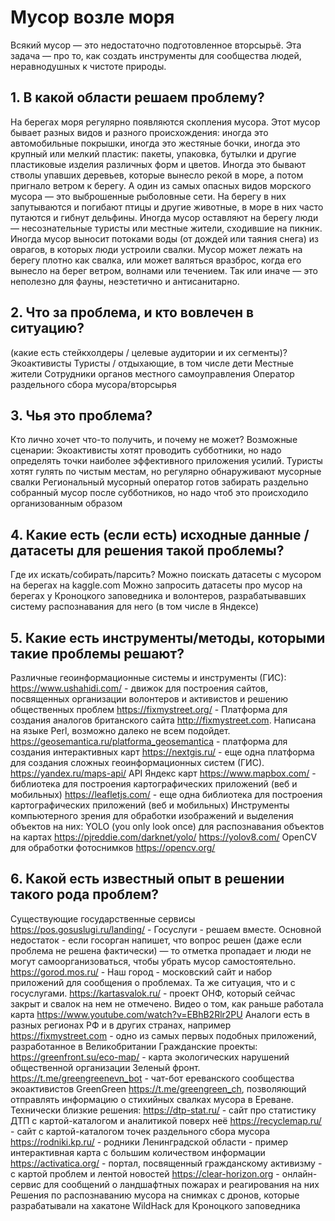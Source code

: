 # Мусор возле моря 

Всякий мусор — это недостаточно подготовленное вторсырьё. Эта задача — про то, как создать инструменты для сообщества людей, неравнодушных к чистоте природы.
## 1.⁠ ⁠В какой области решаем проблему?
На берегах моря регулярно появляются скопления мусора. Этот мусор бывает разных видов и разного происхождения: иногда это автомобильные покрышки, иногда это жестяные бочки, иногда это крупный или мелкий пластик: пакеты, упаковка, бутылки и другие пластиковые изделия различных форм и цветов. Иногда это бывают стволы упавших деревьев, которые вынесло рекой в море, а потом пригнало ветром к берегу. А один из самых опасных видов морского мусора — это выброшенные рыболовные сети. На берегу в них запутываются и погибают птицы и другие животные, в море в них часто путаются и гибнут дельфины.
Иногда мусор оставляют на берегу люди — несознательные туристы или местные жители, сходившие на пикник. Иногда мусор выносит потоками воды (от дождей или таяния снега) из оврагов, в которых люди устроили свалки. Мусор может лежать на берегу плотно как свалка, или может валяться вразброс, когда его вынесло на берег ветром, волнами или течением.
Так или иначе — это неполезно для фауны, неэстетично и антисанитарно.
## 2.⁠ ⁠Что за проблема, и кто вовлечен в ситуацию?
(какие есть стейкхолдеры / целевые аудитории и их сегменты)?
Экоактивисты
Туристы / отдыхающие, в том числе дети
Местные жители
Сотрудники органов местного самоуправления
Оператор раздельного сбора мусора/вторсырья
## 3.⁠ ⁠Чья это проблема? 
Кто лично хочет что-то получить, и почему не может?
Возможные сценарии:
Экоактивисты хотят проводить субботники, но надо определять точки наиболее эффективного приложения усилий.
Туристы хотят гулять по чистым местам, но регулярно обнаруживают мусорные свалки
Региональный мусорный оператор готов забирать раздельно собранный мусор после субботников, но надо чтоб это происходило организованным образом
## 4.⁠ ⁠Какие есть (если есть) исходные данные / датасеты для решения такой проблемы? 
Где их искать/собирать/парсить?
Можно поискать датасеты с мусором на берегах на kaggle.com
Можно запросить датасеты про мусор на берегах у Кроноцкого заповедника и волонтеров, разрабатывавших систему распознавания для него (в том числе в Яндексе)


## 5.⁠ ⁠Какие есть инструменты/методы, которыми такие проблемы решают?
Различные геоинформационные системы и инструменты (ГИС):
https://www.ushahidi.com/ - движок для построения сайтов, посвященных организации волонтеров и активистов и решению общественных проблем
https://fixmystreet.org/ - Платформа для создания аналогов британского сайта http://fixmystreet.com. Написана на языке Perl, возможно далеко не всем подойдет. 
https://geosemantica.ru/platforma_geosemantica - платформа для создания интерактивных карт
https://nextgis.ru/ - еще одна платформа для создания сложных геоинформационных систем (ГИС).
https://yandex.ru/maps-api/ API Яндекс карт
https://www.mapbox.com/ - библиотека для построения картографических приложений (веб и мобильных)
https://leafletjs.com/ - еще одна библиотека для построения картографических приложений (веб и мобильных)
Инструменты компьютерного зрения для обработки изображений и выделения объектов на них:
YOLO (you only look once) для распознавания объектов на картах
https://pjreddie.com/darknet/yolo/ 
https://yolov8.com/ 
OpenCV для обработки фотоснимков
https://opencv.org/ 
## 6.⁠ ⁠Какой есть известный опыт в решении такого рода проблем?
Существующие государственные сервисы
https://pos.gosuslugi.ru/landing/ - Госуслуги - решаем вместе. Основной недостаток - если госорган напишет, что вопрос решен (даже если проблема не решена фактически) — то отметка пропадает и люди не могут самоорганизоваться, чтобы убрать мусор самостоятельно.
https://gorod.mos.ru/ - Наш город - московский сайт и набор приложений для сообщения о проблемах. Та же ситуация, что и с госуслугами.
https://kartasvalok.ru/ - проект ОНФ, который сейчас закрыт и свалок на нем не отмечено.
Видео о том, как раньше работала карта https://www.youtube.com/watch?v=EBhB2Rlr2PU 
Аналоги есть в разных регионах РФ и в других странах, например
https://fixmystreet.com - одно из самых первых подобных приложений, разработанное в Великобритании
Гражданские проекты:
https://greenfront.su/eco-map/ - карта экологических нарушений общественной организации Зеленый фронт.
https://t.me/greengreenevn_bot - чат-бот ереванского сообщества экоактивистов GreenGreen https://t.me/greengreen_ch, позволяющий отправлять информацию о стихийных свалках мусора в Ереване.
Технически близкие решения:
https://dtp-stat.ru/ - сайт про статистику ДТП с картой-каталогом и аналитикой поверх неё
https://recyclemap.ru/  - сайт с картой-каталогом точек раздельного сбора мусора
https://rodniki.kp.ru/ - родники Ленинградской области - пример интерактивная карта с большим количеством информации
https://activatica.org/ - портал, посвященный гражданскому активизму - с картой проблем и лентой новостей
⁠https://clear-horizon.org  - онлайн-сервис для сообщений о ландшафтных пожарах и реагирования на них
Решения по распознаванию мусора на снимках с дронов, которые разрабатывали на хакатоне WildHack для Кроноцкого заповедника
